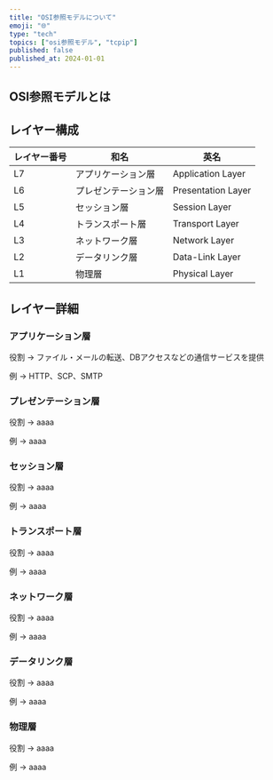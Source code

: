 ```yaml
---
title: "OSI参照モデルについて"
emoji: "🌐"
type: "tech"
topics: ["osi参照モデル", "tcpip"]
published: false
published_at: 2024-01-01
---
```


## OSI参照モデルとは

## レイヤー構成

| レイヤー番号 | 和名 | 英名 |
|---|---|---|
| L7 | アプリケーション層 | Application Layer |
| L6 | プレゼンテーション層 | Presentation Layer |
| L5 | セッション層 | Session Layer |
| L4 | トランスポート層 | Transport Layer |
| L3 | ネットワーク層 | Network Layer |
| L2 | データリンク層 | Data-Link Layer |
| L1 | 物理層 | Physical Layer |

## レイヤー詳細

### アプリケーション層

役割
→ ファイル・メールの転送、DBアクセスなどの通信サービスを提供

例
→ HTTP、SCP、SMTP

### プレゼンテーション層

役割
→ aaaa

例
→ aaaa

### セッション層

役割
→ aaaa

例
→ aaaa

### トランスポート層

役割
→ aaaa

例
→ aaaa

### ネットワーク層

役割
→ aaaa

例
→ aaaa

### データリンク層

役割
→ aaaa

例
→ aaaa

### 物理層

役割
→ aaaa

例
→ aaaa
